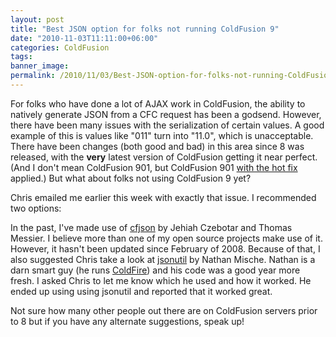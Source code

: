 ```yaml
---
layout: post
title: "Best JSON option for folks not running ColdFusion 9"
date: "2010-11-03T11:11:00+06:00"
categories: ColdFusion 
tags: 
banner_image: 
permalink: /2010/11/03/Best-JSON-option-for-folks-not-running-ColdFusion-9
---
```


For folks who have done a lot of AJAX work in ColdFusion, the ability to natively generate JSON from a CFC request has been a godsend. However, there have been many issues with the serialization of certain values. A good example of this is values like "011" turn into "11.0", which is unacceptable. There have been changes (both good and bad) in this area since 8 was released, with the <b>very</b> latest version of ColdFusion getting it near perfect. (And I don't mean ColdFusion 901, but ColdFusion 901 <a href="http://www.raymondcamden.com/index.cfm/2010/8/31/Cumulative-Hotfix-for-901-Released">with the hot fix</a> applied.) But what about folks not using ColdFusion 9 yet?

Chris emailed me earlier this week with exactly that issue. I recommended two options:

In the past, I've made use of <a href="http://www.epiphantastic.com/cfjson/">cfjson</a> by Jehiah Czebotar and Thomas Messier. I believe more than one of my open source projects make use of it. However, it hasn't been updated since February of 2008. Because of that, I also suggested Chris take a look at <a href="http://jsonutil.riaforge.org/">jsonutil</a> by Nathan Mische. Nathan is a darn smart guy (he runs <a href="http://coldfire.riaforge.org">ColdFire</a>) and his code was a good year more fresh. I asked Chris to let me know which he used and how it worked. He ended up using using jsonutil and reported that it worked great.

Not sure how many other people out there are on ColdFusion servers prior to 8 but if you have any alternate suggestions, speak up!